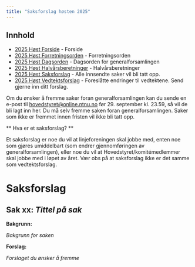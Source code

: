 ```yaml
---
title: "Saksforslag høsten 2025"
---
```


## Innhold

- [2025 Høst Forside](/generalforsamlinger/2025-h) - Forside
- [2025 Høst Forretningsorden](/generalforsamlinger/2025-h/forretningsorden) - Forretningsorden
- [2025 Høst Dagsorden](/generalforsamlinger/2025-h/dagsorden) - Dagsorden for generalforsamlingen
- [2025 Høst Halvårsberetninger](/generalforsamlinger/2025-h/aarsberetninger) - Halvårsberetninger
- [2025 Høst Saksforslag](/generalforsamlinger/2025-h/saksforslag) - Alle innsendte saker vil bli tatt opp.
- [2025 Høst Vedtektsforslag](/generalforsamlinger/2025-h/vedtekstforslag) - Foreslåtte endringer til vedtektene. Send gjerne inn ditt forslag.

Om du ønsker å fremme saker foran generalforsamlingen kan du sende en e-post til hovedstyret@online.ntnu.no før 29. september kl. 23.59, så vil de bli lagt inn her. Du må selv fremme saken foran generalforsamlingen. Saker som ikke er fremmet innen fristen vil ikke bli tatt opp.

** Hva er et saksforslag? **

Et saksforslag er noe du vil at linjeforeningen skal jobbe med, enten noe som gjøres umiddelbart (som endrer gjennomføringen av generalforsamlingen), eller noe du vil at Hovedstyret/komitémedlemmer skal jobbe med i løpet av året. Vær obs på at saksforslag ikke er det samme som vedtektsforslag.

# Saksforslag

## Sak xx: _Tittel på sak_

**Bakgrunn:**

_Bakgrunn for saken_

**Forslag:**

_Forslaget du ønsker å fremme_